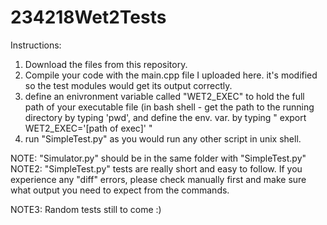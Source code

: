 234218Wet2Tests
================

Instructions:

1. Download the files from this repository.
2. Compile your code with the main.cpp file I uploaded here. it's modified so the test modules would get its output correctly.
3. define an enivronment variable called "WET2_EXEC" to hold the full path of your executable file (in bash shell - get the path to the running directory by typing 'pwd', and define the env. var. by typing " export WET2_EXEC='[path of exec]' "
4. run "SimpleTest.py" as you would run any other script in unix shell.


NOTE: "Simulator.py" should be in the same folder with "SimpleTest.py"
NOTE2: "SimpleTest.py" tests are really short and easy to follow. If you experience any "diff" errors, please check manually first and make sure what output you need to expect from the commands.

NOTE3: Random tests still to come :)
